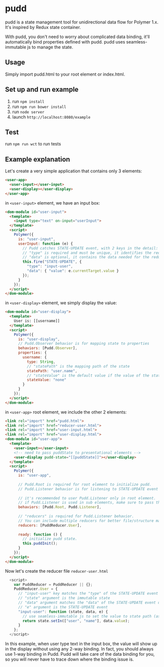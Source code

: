 # pudd

pudd is a state management tool for unidirectional data flow for Polymer 1.x. It's inspired by Redux state container.

With pudd, you don't need to worry about complicated data binding, it'll automatically bind properties defined with pudd. pudd uses seamless-immutable js to manage the state.

## Usage
Simply import pudd.html to your root element or index.html.

## Set up and run example
1. run `npm install`
2. run `npm run bower install`
3. run `node server`
4. launch `http://localhost:8080/example`

## Test
run `npm run wct` to run tests

## Example explanation
Let's create a very simple application that contains only 3 elements:
```html
<user-app>
  <user-input></user-input>
  <user-display></user-display>
</user-app>
```

in `<user-input>` element, we have an input box:
```html
<dom-module id="user-input">
  <template>
    <input type="text" on-input="userInput">
  </template>
  <script>
    Polymer({
      is: "user-input",
      userInput: function (e) {
        // Pudd catches STATE-UPDATE event, with 2 keys in the detail: type, data
        // "type" is required and must be unique, it identifies the reducer
        // "data" is optional, it contains the data needed for the reducer
        this.fire("STATE-UPDATE", {
          "type": "input-user",
          "data": { "value": e.currentTarget.value }
        });
      }
    });
  </script>
</dom-module>
```

in `<user-display>` element, we simply display the value:
```html
<dom-module id="user-display">
  <template>
    User is: [[username]]
  </template>
  <script>
    Polymer({
      is: "user-display",
      // Pudd.Observer behavior is for mapping state to properties
      behaviors: [Pudd.Observer],
      properties: {
        username: {
          type: String,
          // "statePath" is the mapping path of the state
          statePath: "user.name",
          // "stateValue" is the default value if the value of the state path is undefined
          stateValue: "none"
        }
      }
    });
  </script>
</dom-module>
```

in `<user-app>` root element, we include the other 2 elements:
```html
<link rel="import" href="pudd.html">
<link rel="import" href="reducer-user.html">
<link rel="import" href="user-input.html">
<link rel="import" href="user-display.html">
<dom-module id="user-app">
  <template>
    <user-input></user-input>
    <!-- need to pass puddState to presentational elements -->
    <user-display pudd-state="[[puddState]]"></user-display>
  </template>
  <script>
    Polymer({
      is: "user-app",
      
      // Pudd.Root is required for root element to initialize pudd.
      // Pudd.Listener behavior is for listening to STATE-UPDATE event and call reducer.
      
      // it's recommended to user Pudd.Listener only in root element.
      // if Pudd.Listener is used in sub elements, make sure to pass the puddState with 2-way binding
      behaviors: [Pudd.Root, Pudd.Listener],
      
      // "reducers" is required for Pudd.Listener behavior.
      // You can include multiple reducers for better file/structure management.
      reducers: [PuddReducer.User],
      
      ready: function () {
        // initialize pudd state.
        this.puddInit();
      }
    });
  </script>
</dom-module>
```

Now let's create the reducer file `reducer-user.html`
```javascript
  <script>
    var PuddReducer = PuddReducer || {};
    PuddReducer.User = {
      // "input-user" key matches the "type" of the STATE-UPDATE event detail
      // "state" argument is the immutable state
      // "data" argument matches the "data" of the STATE-UPDATE event detail
      // "e" argument is the STATE-UPDATE event
      "input-user": function (state, data, e) {
        // use seamless-immutable js to set the value to state path (as an array)
        return state.setIn(["user", "name"], data.value);
      }
    };
  </script>
```

In this example, when user type text in the input box, the value will show up in the display without using any 2-way binding. In fact, you should always use 1-way binding in Pudd. Pudd will take care of the data binding for you, so you will never have to trace down where the binding issue is.
